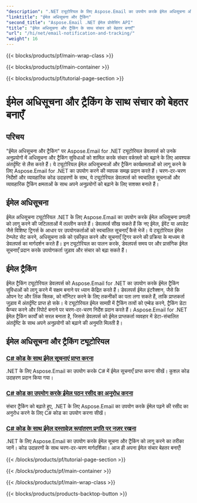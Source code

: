 ```yaml
---
"description": ".NET ट्यूटोरियल के लिए Aspose.Email का उपयोग करके ईमेल अधिसूचना और ट्रैकिंग सुविधाएँ लागू करें। सूचनाओं को स्वचालित करें और ईमेल प्राप्तकर्ता इंटरैक्शन में अंतर्दृष्टि प्राप्त करें।"
"linktitle": "ईमेल अधिसूचना और ट्रैकिंग"
"second_title": "Aspose.Email .NET ईमेल प्रोसेसिंग API"
"title": "ईमेल अधिसूचना और ट्रैकिंग के साथ संचार को बेहतर बनाएँ"
"url": "/hi/net/email-notification-and-tracking/"
"weight": 16
---
```


{{< blocks/products/pf/main-wrap-class >}}

{{< blocks/products/pf/main-container >}}

{{< blocks/products/pf/tutorial-page-section >}}

# ईमेल अधिसूचना और ट्रैकिंग के साथ संचार को बेहतर बनाएँ


## परिचय

"ईमेल अधिसूचना और ट्रैकिंग" पर Aspose.Email for .NET ट्यूटोरियल डेवलपर्स को उनके अनुप्रयोगों में अधिसूचना और ट्रैकिंग सुविधाओं को शामिल करके संचार वर्कफ़्लो को बढ़ाने के लिए आवश्यक अंतर्दृष्टि से लैस करते हैं। ये ट्यूटोरियल ईमेल अधिसूचनाओं और ट्रैकिंग कार्यक्षमताओं को लागू करने के लिए Aspose.Email for .NET का उपयोग करने की व्यापक समझ प्रदान करते हैं। चरण-दर-चरण निर्देशों और व्यावहारिक कोड उदाहरणों के साथ, ये ट्यूटोरियल डेवलपर्स को स्वचालित सूचनाओं और व्यावहारिक ट्रैकिंग क्षमताओं के साथ अपने अनुप्रयोगों को बढ़ाने के लिए सशक्त बनाते हैं।

## ईमेल अधिसूचना

ईमेल अधिसूचना ट्यूटोरियल .NET के लिए Aspose.Email का उपयोग करके ईमेल अधिसूचना प्रणाली को लागू करने की जटिलताओं में तल्लीन करते हैं। डेवलपर्स सीख सकते हैं कि नए ईमेल, ईवेंट या अपडेट जैसे विशिष्ट ट्रिगर्स के आधार पर उपयोगकर्ताओं को स्वचालित सूचनाएँ कैसे भेजें। ये ट्यूटोरियल ईमेल टेम्प्लेट सेट करने, अधिसूचना तर्क को एकीकृत करने और सूचनाएँ ट्रिगर करने की प्रक्रिया के माध्यम से डेवलपर्स का मार्गदर्शन करते हैं। इन ट्यूटोरियल का पालन करके, डेवलपर्स समय पर और प्रासंगिक ईमेल सूचनाएँ प्रदान करके उपयोगकर्ता जुड़ाव और संचार को बढ़ा सकते हैं।

## ईमेल ट्रैकिंग

ईमेल ट्रैकिंग ट्यूटोरियल डेवलपर्स को Aspose.Email for .NET का उपयोग करके ईमेल ट्रैकिंग सुविधाओं को लागू करने में सक्षम बनाने पर ध्यान केंद्रित करते हैं। डेवलपर्स ईमेल इंटरैक्शन, जैसे कि ओपन रेट और लिंक क्लिक, को मॉनिटर करने के लिए तकनीकों का पता लगा सकते हैं, ताकि प्राप्तकर्ता जुड़ाव में अंतर्दृष्टि प्राप्त हो सके। ये ट्यूटोरियल ईमेल सामग्री में ट्रैकिंग तत्वों को एम्बेड करने, ट्रैकिंग डेटा कैप्चर करने और रिपोर्ट बनाने पर चरण-दर-चरण निर्देश प्रदान करते हैं। Aspose.Email for .NET ईमेल ट्रैकिंग कार्यों को सरल बनाता है, जिससे डेवलपर्स को ईमेल प्राप्तकर्ता व्यवहार में डेटा-संचालित अंतर्दृष्टि के साथ अपने अनुप्रयोगों को बढ़ाने की अनुमति मिलती है।

## ईमेल अधिसूचना और ट्रैकिंग ट्यूटोरियल
### [C# कोड के साथ ईमेल सूचनाएं प्राप्त करना](./receiving-email-notifications-with-csharp-code/)
.NET के लिए Aspose.Email का उपयोग करके C# में ईमेल सूचनाएँ प्राप्त करना सीखें। कुशल कोड उदाहरण प्रदान किया गया।
### [C# कोड का उपयोग करके ईमेल पठन रसीद का अनुरोध करना](./requesting-email-read-receipts-using-csharp-code/)
संचार ट्रैकिंग को बढ़ाते हुए, .NET के लिए Aspose.Email का उपयोग करके ईमेल पढ़ने की रसीद का अनुरोध करने के लिए C# कोड का उपयोग करना सीखें।
### [C# कोड के साथ ईमेल दस्तावेज़ रूपांतरण प्रगति पर नज़र रखना](./tracking-email-document-conversion-progress-with-csharp-code/)
.NET के लिए Aspose.Email का उपयोग करके ईमेल सूचना और ट्रैकिंग को लागू करने का तरीका जानें। कोड उदाहरणों के साथ चरण-दर-चरण मार्गदर्शिका। आज ही अपना ईमेल संचार बेहतर बनाएँ!

{{< /blocks/products/pf/tutorial-page-section >}}

{{< /blocks/products/pf/main-container >}}

{{< /blocks/products/pf/main-wrap-class >}}

{{< blocks/products/products-backtop-button >}}